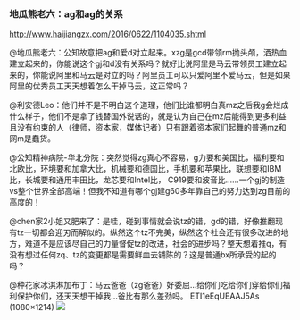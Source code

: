 ### 地瓜熊老六：ag和ag的关系
http://www.haijiangzx.com/2016/0622/1104035.shtml

@地瓜熊老六：公知故意把ag和爱d对立起来。xzg是gcd带领rm抛头颅，洒热血建立起来的，你能说这个gj和d没有关系吗？就好比说阿里是马云带领员工建立起来的，你能说阿里和马云是对立的吗？阿里员工可以只爱阿里不爱马云，但是如果阿里的优秀员工天天想着怎么干掉马云，这正常吗？

@利安德Leo：他们并不是不明白这个道理，他们比谁都明白真mz之后我g会烂成什么样子，他们不是拿了钱替国外说话的，就是认为自己在mz后能得到更多利益且没有约束的人（律师，资本家，媒体记者）只有跟着资本家们起舞的普通mz和网m是蠢货。

@公知精神病院-华北分院：突然觉得zg真心不容易，g力要和美国比，福利要和北欧比，环境要和加拿大比，机械要和德国比，手机要和苹果比，联想要和IBM比，长城要和通用丰田比，龙芯要和Intel比， C919要和波音比……一个gj的制造vs整个世界全部高端！但我不知道有哪个gj建g60多年靠自己的努力达到zg目前的高度的！

@chen家2小姐又肥来了：是哇，碰到事情就会说tz的错，gd的错，好像推翻现有tz一切都会迎刃而解似的。纵然这个tz不完美，纵然这个社会还有很多改进的地方，难道不是应该尽自己的力量督促tz的改进，社会的进步吗？整天想着推q，有没有想过任何zq、tz的变更都是需要鲜血去铺陈的？这是普通bx所承受的起的吗？

@种花家冰淇淋加布丁：马云爸爸（zg爸爸）好委屈…给你们吃给你们穿给你们福利保护你们，还天天想干掉我…爸比有那么差劲吗。
ETI1eEqUEAAJ5As (1080×1214)
![](https://pbs.twimg.com/media/ETI1eEqUEAAJ5As?format=jpg&name=orig)
